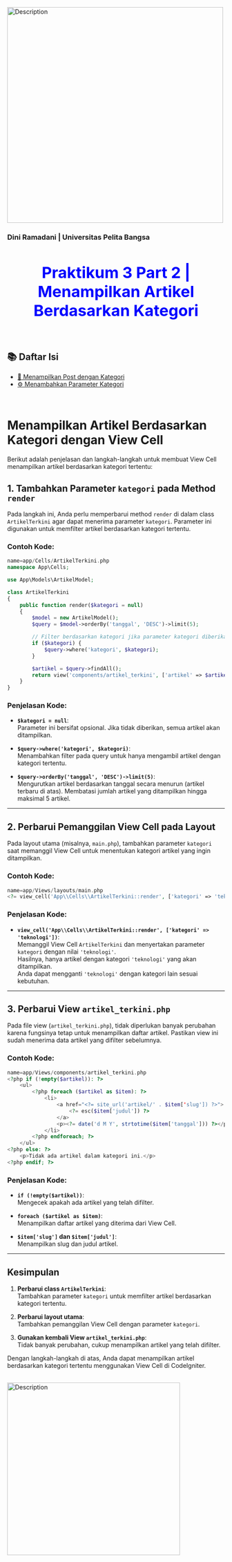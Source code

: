 <img src="https://media2.giphy.com/media/v1.Y2lkPTc5MGI3NjExbmhmaTQzeTkyM2thcjd1Mnlwa2d5eWp5cTU3Nnk4ZGpnc2RocTdnZiZlcD12MV9pbnRlcm5hbF9naWZfYnlfaWQmY3Q9cw/lM2TNaYAer3NN4d6eF/giphy.gif"  style="width: 500px; height: auto;" alt="Description"/>

### Dini Ramadani | Universitas Pelita Bangsa

<h1 style="color: blue; font-size: 36px; text-align: center;">Praktikum 3 Part 2 | Menampilkan Artikel Berdasarkan Kategori</h1>
<br>

<div class="navbar">
  <h2>📚 Daftar Isi</h2>
  <ul class="toc-list">
    <li><a href="#menampilkan-post-dengan-kategori">📰 Menampilkan Post dengan Kategori</a></li>
    <li><a href="#menambahkan-parameter-kategori">⚙️ Menambahkan Parameter Kategori</a></li>
  </ul>
</div>

<br>


# Menampilkan Artikel Berdasarkan Kategori dengan View Cell

Berikut adalah penjelasan dan langkah-langkah untuk membuat View Cell menampilkan artikel berdasarkan kategori tertentu:

## 1. Tambahkan Parameter `kategori` pada Method `render`
Pada langkah ini, Anda perlu memperbarui method `render` di dalam class `ArtikelTerkini` agar dapat menerima parameter `kategori`. Parameter ini digunakan untuk memfilter artikel berdasarkan kategori tertentu.

### Contoh Kode:
```php
name=app/Cells/ArtikelTerkini.php
namespace App\Cells;

use App\Models\ArtikelModel;

class ArtikelTerkini
{
    public function render($kategori = null)
    {
        $model = new ArtikelModel();
        $query = $model->orderBy('tanggal', 'DESC')->limit(5);

        // Filter berdasarkan kategori jika parameter kategori diberikan
        if ($kategori) {
            $query->where('kategori', $kategori);
        }

        $artikel = $query->findAll();
        return view('components/artikel_terkini', ['artikel' => $artikel]);
    }
}
```

### Penjelasan Kode:
- **`$kategori = null`**:  
  Parameter ini bersifat opsional. Jika tidak diberikan, semua artikel akan ditampilkan.

- **`$query->where('kategori', $kategori)`**:  
  Menambahkan filter pada query untuk hanya mengambil artikel dengan kategori tertentu.

- **`$query->orderBy('tanggal', 'DESC')->limit(5)`**:  
  Mengurutkan artikel berdasarkan tanggal secara menurun (artikel terbaru di atas). Membatasi jumlah artikel yang ditampilkan hingga maksimal 5 artikel.

---

## 2. Perbarui Pemanggilan View Cell pada Layout
Pada layout utama (misalnya, `main.php`), tambahkan parameter `kategori` saat memanggil View Cell untuk menentukan kategori artikel yang ingin ditampilkan.

### Contoh Kode:
```php
name=app/Views/layouts/main.php
<?= view_cell('App\\Cells\\ArtikelTerkini::render', ['kategori' => 'teknologi']) ?>
```

### Penjelasan Kode:
- **`view_cell('App\\Cells\\ArtikelTerkini::render', ['kategori' => 'teknologi'])`**:  
  Memanggil View Cell `ArtikelTerkini` dan menyertakan parameter `kategori` dengan nilai `'teknologi'`.  
  Hasilnya, hanya artikel dengan kategori `'teknologi'` yang akan ditampilkan.  
  Anda dapat mengganti `'teknologi'` dengan kategori lain sesuai kebutuhan.

---

## 3. Perbarui View `artikel_terkini.php`
Pada file view (`artikel_terkini.php`), tidak diperlukan banyak perubahan karena fungsinya tetap untuk menampilkan daftar artikel. Pastikan view ini sudah menerima data artikel yang difilter sebelumnya.

### Contoh Kode:
```php
name=app/Views/components/artikel_terkini.php
<?php if (!empty($artikel)): ?>
    <ul>
        <?php foreach ($artikel as $item): ?>
            <li>
                <a href="<?= site_url('artikel/' . $item['slug']) ?>">
                    <?= esc($item['judul']) ?>
                </a>
                <p><?= date('d M Y', strtotime($item['tanggal'])) ?></p>
            </li>
        <?php endforeach; ?>
    </ul>
<?php else: ?>
    <p>Tidak ada artikel dalam kategori ini.</p>
<?php endif; ?>
```

### Penjelasan Kode:
- **`if (!empty($artikel))`**:  
  Mengecek apakah ada artikel yang telah difilter.

- **`foreach ($artikel as $item)`**:  
  Menampilkan daftar artikel yang diterima dari View Cell.

- **`$item['slug']` dan `$item['judul']`**:  
  Menampilkan slug dan judul artikel.

---

## Kesimpulan
1. **Perbarui class `ArtikelTerkini`**:  
   Tambahkan parameter `kategori` untuk memfilter artikel berdasarkan kategori tertentu.

2. **Perbarui layout utama**:  
   Tambahkan pemanggilan View Cell dengan parameter `kategori`.

3. **Gunakan kembali View `artikel_terkini.php`**:  
   Tidak banyak perubahan, cukup menampilkan artikel yang telah difilter.

Dengan langkah-langkah di atas, Anda dapat menampilkan artikel berdasarkan kategori tertentu menggunakan View Cell di CodeIgniter.
<br>

<br>

  <div class="centered">
    <img src="https://media.giphy.com/media/XLx9jXZXzm8Sv415Tf/giphy.gif?cid=ecf05e47hk6i4tunpqmceczwxjzujix9sxxpbjv2f4woa33v&ep=v1_stickers_search&rid=giphy.gif&ct=s" 
         style="width: 400px; height: auto;" 
         alt="Description"/>
  </div>